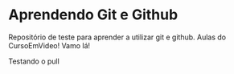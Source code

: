 # Aprendendo Git e Github

 Repositório de teste para aprender a utilizar git e github. Aulas do CursoEmVideo! Vamo lá! 
 
 Testando o pull

